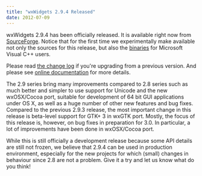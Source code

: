 ```yaml
---
title: "wxWidgets 2.9.4 Released"
date: 2012-07-09
---
```


wxWidgets 2.9.4 has been officially released. It is available right now from
[SourceForge][1]. Notice that for the first time we experimentally make
available not only the sources for this release, but also the [binaries][2] for
Microsoft Visual C++ users.

<!--more-->

Please read [the change log][3] if you're upgrading from a previous version.
And please see [online documentation][4] for more details.

The 2.9 series bring many improvements compared to 2.8 series such as much
better and simpler to use support for Unicode and the new wxOSX/Cocoa port,
suitable for development of 64 bit GUI applications under OS X, as well as a
huge number of other new features and bug fixes. Compared to the previous 2.9.3
release, the most important change in this release is beta-level support for
GTK+ 3 in wxGTK port. Mostly, the focus of this release is, however, on bug
fixes in preparation for 3.0. In particular, a lot of improvements have been
done in wxOSX/Cocoa port.

While this is still officially a development release because some API details
are still not frozen, we believe that 2.9.4 can be used in production
environment, especially for the new projects for which (small) changes in
behaviour since 2.8 are not a problem. Give it a try and let us know what do
you think!

[1]: https://sourceforge.net/downloads/wxwindows/2.9.4/
[2]: https://sourceforge.net/downloads/wxwindows/2.9.4/binaries/
[3]: https://sourceforge.net/projects/wxwindows/files/2.9.4/changes.txt
[4]: http://docs.wxwidgets.org/2.9.4/